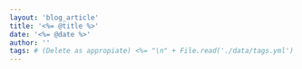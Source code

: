 ```yaml
---
layout: 'blog_article'
title: '<%= @title %>'
date: '<%= @date %>'
author: ''
tags: # (Delete as appropiate) <%= "\n" + File.read('./data/tags.yml') %>
---
```

